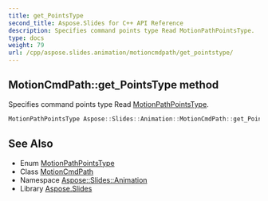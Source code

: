 ```yaml
---
title: get_PointsType
second_title: Aspose.Slides for C++ API Reference
description: Specifies command points type Read MotionPathPointsType.
type: docs
weight: 79
url: /cpp/aspose.slides.animation/motioncmdpath/get_pointstype/
---
```

## MotionCmdPath::get_PointsType method


Specifies command points type Read [MotionPathPointsType](../../motionpathpointstype/).

```cpp
MotionPathPointsType Aspose::Slides::Animation::MotionCmdPath::get_PointsType() override
```

## See Also

* Enum [MotionPathPointsType](../../motionpathpointstype/)
* Class [MotionCmdPath](../)
* Namespace [Aspose::Slides::Animation](../../)
* Library [Aspose.Slides](../../../)
